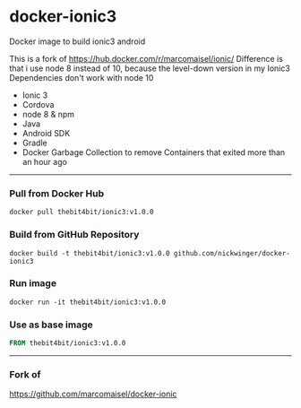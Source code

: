 # docker-ionic3
Docker image to build ionic3 android

This is a fork of https://hub.docker.com/r/marcomaisel/ionic/
Difference is that i use node 8 instead of 10, because the level-down version in my Ionic3 Dependencies
don't work with node 10

- Ionic 3
- Cordova
- node 8 & npm
- Java
- Android SDK
- Gradle
- Docker Garbage Collection to remove Containers that exited more than an hour ago

----

### Pull from Docker Hub
```
docker pull thebit4bit/ionic3:v1.0.0
```

### Build from GitHub Repository
```
docker build -t thebit4bit/ionic3:v1.0.0 github.com/nickwinger/docker-ionic3
```

### Run image
```
docker run -it thebit4bit/ionic3:v1.0.0
```

### Use as base image
```Dockerfile
FROM thebit4bit/ionic3:v1.0.0
```

-----

### Fork of
https://github.com/marcomaisel/docker-ionic
